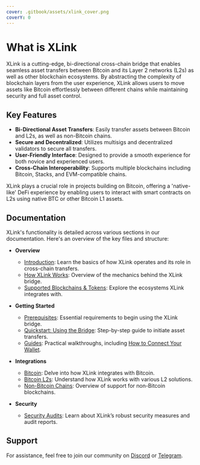 ```yaml
---
cover: .gitbook/assets/xlink_cover.png
coverY: 0
---
```


# What is XLink

XLink is a cutting-edge, bi-directional cross-chain bridge that enables seamless asset transfers between Bitcoin and its Layer 2 networks (L2s) as well as other blockchain ecosystems. By abstracting the complexity of blockchain layers from the user experience, XLink allows users to move assets like Bitcoin effortlessly between different chains while maintaining security and full asset control.

## Key Features

- **Bi-Directional Asset Transfers**: Easily transfer assets between Bitcoin and L2s, as well as non-Bitcoin chains.
- **Secure and Decentralized**: Utilizes multisigs and decentralized validators to secure all transfers.
- **User-Friendly Interface**: Designed to provide a smooth experience for both novice and experienced users.
- **Cross-Chain Interoperability**: Supports multiple blockchains including Bitcoin, Stacks, and EVM-compatible chains.

XLink plays a crucial role in projects building on Bitcoin, offering a 'native-like' DeFi experience by enabling users to interact with smart contracts on L2s using native BTC or other Bitcoin L1 assets.

## Documentation

XLink's functionality is detailed across various sections in our documentation. Here's an overview of the key files and structure:

- **Overview**
  - [Introduction](overview/introduction.md): Learn the basics of how XLink operates and its role in cross-chain transfers.
  - [How XLink Works](overview/how-xlink-works.md): Overview of the mechanics behind the XLink bridge.
  - [Supported Blockchains & Tokens](overview/supported-blockchains-and-tokens.md): Explore the ecosystems XLink integrates with.
  
- **Getting Started**
  - [Prerequisites](getting-started/prerequisites.md): Essential requirements to begin using the XLink bridge.
  - [Quickstart: Using the Bridge](getting-started/using-the-bridge.md): Step-by-step guide to initiate asset transfers.
  - [Guides](getting-started/guides/README.md): Practical walkthroughs, including [How to Connect Your Wallet](getting-started/guides/how-to-connect-your-wallet.md).

- **Integrations**
  - [Bitcoin](integrations/understanding-the-bitcoin-bridge.md): Delve into how XLink integrates with Bitcoin.
  - [Bitcoin L2s](integrations/bitcoin-l2s.md): Understand how XLink works with various L2 solutions.
  - [Non-Bitcoin Chains](integrations/non-bitcoin-chains.md): Overview of support for non-Bitcoin blockchains.

- **Security**
  - [Security Audits](security-audits.md): Learn about XLink’s robust security measures and audit reports.

## Support

For assistance, feel free to join our community on [Discord](https://discord.com/invite/xlink) or [Telegram](https://x.com/XLinkbtc).
